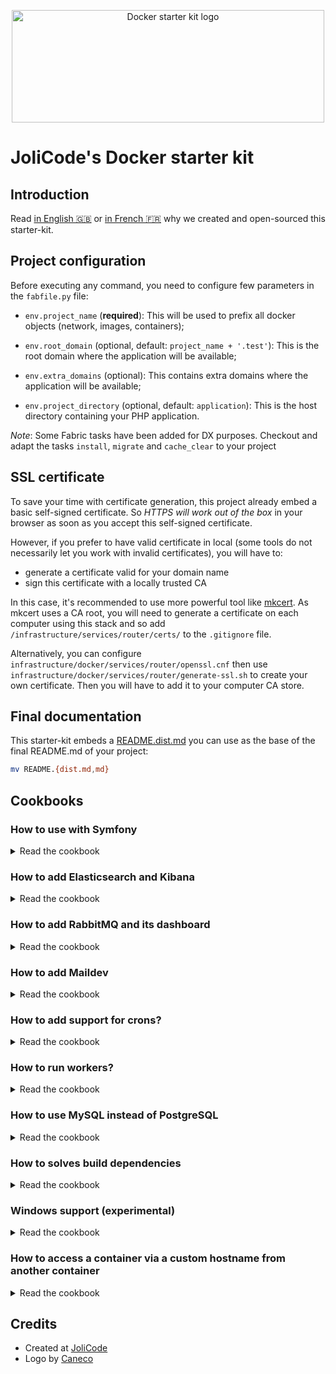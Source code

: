 <p align="center">
    <img width="500" height="180" src="https://jolicode.com/media/original/docker-starter-logo.png" alt="Docker starter kit logo" />
</p>

# JoliCode's Docker starter kit

## Introduction

Read [in English 🇬🇧](https://jolicode.com/blog/introducing-our-docker-starter-kit)
or [in French 🇫🇷](https://jolicode.com/blog/presentation-de-notre-starter-kit-docker)
why we created and open-sourced this starter-kit.

## Project configuration

Before executing any command, you need to configure few parameters in the
`fabfile.py` file:

* `env.project_name` (**required**): This will be used to prefix all docker
objects (network, images, containers);

* `env.root_domain` (optional, default: `project_name + '.test'`): This is the
root domain where the application will be available;

* `env.extra_domains` (optional): This contains extra domains where the
application will be available;

* `env.project_directory` (optional, default: `application`): This is the host
directory containing your PHP application.

*Note*: Some Fabric tasks have been added for DX purposes. Checkout and adapt
the tasks `install`, `migrate` and `cache_clear` to your project

## SSL certificate

To save your time with certificate generation, this project already embed a
basic self-signed certificate. So *HTTPS will work out of the box* in your browser
as soon as you accept this self-signed certificate.

However, if you prefer to have valid certificate in local (some tools do not
necessarily let you work with invalid certificates), you will have to:
- generate a certificate valid for your domain name
- sign this certificate with a locally trusted CA

In this case, it's recommended to use more powerful tool like [mkcert](https://github.com/FiloSottile/mkcert).
As mkcert uses a CA root, you will need to generate a certificate on each computer
using this stack and so add `/infrastructure/services/router/certs/` to the
`.gitignore` file.

Alternatively, you can configure
`infrastructure/docker/services/router/openssl.cnf` then use
`infrastructure/docker/services/router/generate-ssl.sh` to create your own
certificate. Then you will have to add it to your computer CA store.

## Final documentation

This starter-kit embeds a [README.dist.md](./README.dist.md) you can use as the
base of the final README.md of your project:

```bash
mv README.{dist.md,md}
```

## Cookbooks

### How to use with Symfony

<details>

<summary>Read the cookbook</summary>

If you want to create a new Symfony project, you need to:

1. Remove the `application` folder:

    ```bash
    rm -rf application/
    ```

1. Create a new project:

    ```bash
    composer create-project symfony/website-skeleton application
    ```

1. Configure the `.env`

    ```bash
    sed -i "s#DATABASE_URL.*#DATABASE_URL=pgsql://app:app@postgres/YOUR_DB_NAME#" application/.env
    ```

1. Configure doctrine

    By default, Symfony and Doctrine are configured to use MySQL. Since MySQL
    has bad default configuration, Doctrine is forced to configure MySQL
    explicitly. PostgreSQL does not have this issue. So **update the following
    configuration** in `application/config/packages/doctrine.yaml`:

    ```yaml
    doctrine:
        dbal:
            # configure these for your database server
            driver: 'pdo_pgsql'
            server_version: '11'
            charset: UTF8
            default_table_options:
                charset: UTF8
                # Adapt the collate according to the content of your DB.
                # For example, if your content is mainly in French:
                # collate: fr_FR.UTF8

            url: '%env(resolve:DATABASE_URL)%'
    ```

</details>

### How to add Elasticsearch and Kibana

<details>

<summary>Read the cookbook</summary>

In order to use Elasticsearch and Kibana, you should add the following content
to the `docker-compose.yml` file:

```yaml
volumes:
    elasticsearch-data: {}

services:
    elasticsearch:
        image: elasticsearch:7.3.2
        volumes:
            - elasticsearch-data:/usr/share/elasticsearch/data
        environment:
            - "ES_JAVA_OPTS=-Xms128m -Xmx128m"
            - "discovery.type=single-node"
        labels:
            - "traefik.enable=true"
            - "traefik.http.routers.${PROJECT_NAME}-elasticsearch.rule=Host(`elasticsearch.${PROJECT_ROOT_DOMAIN}`)"
            - "traefik.http.routers.${PROJECT_NAME}-elasticsearch.tls=true"

    kibana:
        image: kibana:7.3.2
        depends_on:
            - elasticsearch
        labels:
            - "traefik.enable=true"
            - "traefik.http.routers.${PROJECT_NAME}-kibana.rule=Host(`kibana.${PROJECT_ROOT_DOMAIN}`)"
            - "traefik.http.routers.${PROJECT_NAME}-kibana.tls=true"
```

Then, you will be able to browse:

* `https://kibana.<root_domain>`
* `https://elasticsearch.<root_domain>`

</details>


### How to add RabbitMQ and its dashboard

<details>

<summary>Read the cookbook</summary>

In order to use RabbitMQ and its dashboard, you should add the following content
to the `docker-compose.yml` file:

```yaml
volumes:
    rabbitmq-data: {}

services:
    rabbitmq:
        image: rabbitmq:3-management-alpine
        volumes:
            - rabbitmq-data:/var/lib/rabbitmq
        environment:
            - "RABBITMQ_VM_MEMORY_HIGH_WATERMARK=1024MiB"
        labels:
            - "traefik.enable=true"
            - "traefik.http.routers.${PROJECT_NAME}-rabbitmq.rule=Host(`rabbitmq.${PROJECT_ROOT_DOMAIN}`)"
            - "traefik.http.routers.${PROJECT_NAME}-rabbitmq.tls=true"
            - "traefik.http.services.rabbitmq.loadbalancer.server.port=15672"
```

In order to publish and consume messages with PHP, you need to install the
`php7-amqp` in the `php-base` image.

Then, you will be able to browse:

* `https://rabbitmq.<root_domain>`

</details>

### How to add Maildev

<details>

<summary>Read the cookbook</summary>

In order to use Maildev and its dashboard, you should add the following content
to the `docker-compose.yml` file:

```yaml
services:
    maildev:
        image: djfarrelly/maildev
        command: ["bin/maildev", "--web", "80", "--smtp", "25", "--hide-extensions", "STARTTLS"]
        labels:
            - "traefik.enable=true"
            - "traefik.http.routers.${PROJECT_NAME}-maildev.rule=Host(`maildev.${PROJECT_ROOT_DOMAIN}`)"
            - "traefik.http.routers.${PROJECT_NAME}-maildev.tls=true"
            - "traefik.http.services.maildev.loadbalancer.server.port=80"
```

Then, you will be able to browse:

* `https://maildev.<root_domain>`

</details>

### How to add support for crons?

<details>

<summary>Read the cookbook</summary>

In order to setup crontab, you should add a new container:

```Dockerfile
# services/cron/Dockerfile
ARG PROJECT_NAME

FROM ${PROJECT_NAME}_php-base

COPY crontab /etc/crontabs/app

CMD ["crond", "-l", "0", "-f"]
```

And you can add all your crons in the `services/cron/crontab` file:
```crontab
* * * * * php /home/app/application/my-command >> /path/to/log
```

Finally, add the following content to the `docker-compose.yml` file:
```yaml
services:
    cron:
        build: services/cron
        volumes:
            - "../../${PROJECT_DIRECTORY}:/home/app/application:cached"
```

</details>

### How to run workers?

<details>

<summary>Read the cookbook</summary>

In order to setup workers, you should add the following content to the `docker-compose.yml` file:

```yaml
# this is a template to factorize the service definitions
x-services-templates:
    worker_base: &worker_base
        build: services/frontend
        depends_on:
            - postgres
        volumes:
            - "../../${PROJECT_DIRECTORY}:/home/app/application:cached"
        user: app
        restart: unless-stopped

services:
    worker_date:
        <<: *worker_base
        command: watch -n 1 date
    worker_my_worker:
        <<: *worker_base
        command: /home/app/application/my-worker
```

</details>

### How to use MySQL instead of PostgreSQL

<details>

<summary>Read the cookbook</summary>

In order to use MySQL, you will need to revert this diff:

```diff
diff --git a/infrastructure/docker/docker-compose.builder.yml b/infrastructure/docker/docker-compose.builder.yml
index 39198ca..dc5fce1 100644
--- a/infrastructure/docker/docker-compose.builder.yml
+++ b/infrastructure/docker/docker-compose.builder.yml
@@ -10,7 +10,7 @@ services:
     builder:
         build: services/builder
         depends_on:
-            - mysql
+            - postgres
         volumes:
             - "../../${PROJECT_DIRECTORY}:/home/app/application:cached"
             - "~/.composer/cache:/home/app/.composer/cache"
diff --git a/infrastructure/docker/docker-compose.yml b/infrastructure/docker/docker-compose.yml
index 0dffe3a..0ae36cd 100644
--- a/infrastructure/docker/docker-compose.yml
+++ b/infrastructure/docker/docker-compose.yml
@@ -1,7 +1,7 @@
 version: '3'

 volumes:
-    mysql-data: {}
+    postgres-data: {}

 services:
     router:
@@ -24,7 +24,7 @@ services:
     frontend:
         build: services/frontend
         depends_on:
-            - mysql
+            - postgres
         volumes:
             - "../../${PROJECT_DIRECTORY}:/var/www:cached"
         labels:
@@ -32,11 +32,12 @@ services:
             - "traefik.frontend.entryPoints=https"
             - "traefik.frontend.rule=Host:${PROJECT_HOSTNAMES}"

-    mysql:
-        build: services/mysql
+    postgres:
+        build: services/postgres
+        environment:
+            - POSTGRES_USER=app
+            - POSTGRES_PASSWORD=app
         volumes:
-            - "mysql-data:/var/lib/mysql"
+            - postgres-data:/var/lib/postgresql/data
         labels:
             - "traefik.enable=false"
-        ports:
-          - "3306:3306"
diff --git a/infrastructure/docker/services/builder/Dockerfile b/infrastructure/docker/services/builder/Dockerfile
index 173c1a6..87424f7 100644
--- a/infrastructure/docker/services/builder/Dockerfile
+++ b/infrastructure/docker/services/builder/Dockerfile
@@ -7,7 +7,6 @@ RUN apk add --no-cache \
     g++ \
     git \
     make \
-    mariadb-client \
     nodejs \
     npm \
     php7-phar \
diff --git a/infrastructure/docker/services/mysql/Dockerfile b/infrastructure/docker/services/mysql/Dockerfile
deleted file mode 100644
index e9e0245..0000000
--- a/infrastructure/docker/services/mysql/Dockerfile
+++ /dev/null
@@ -1,3 +0,0 @@
-FROM mariadb:10.4
-
-ENV MYSQL_ALLOW_EMPTY_PASSWORD=1
diff --git a/infrastructure/docker/services/php-base/Dockerfile b/infrastructure/docker/services/php-base/Dockerfile
index ea6fc5e..316cbde 100644
--- a/infrastructure/docker/services/php-base/Dockerfile
+++ b/infrastructure/docker/services/php-base/Dockerfile
@@ -22,7 +22,7 @@ RUN apk add --no-cache \
     php7-opcache \
     php7-openssl \
     php7-pdo \
-    php7-pdo_mysql \
+    php7-pdo_pgsql \
     php7-pcntl \
     php7-posix \
     php7-session \
diff --git a/infrastructure/docker/services/postgres/Dockerfile b/infrastructure/docker/services/postgres/Dockerfile
new file mode 100644
index 0000000..998fda8
--- /dev/null
+++ b/infrastructure/docker/services/postgres/Dockerfile
@@ -0,0 +1 @@
+FROM postgres:11
```

</details>

### How to solves build dependencies

<details>

<summary>Read the cookbook</summary>

Docker-compose is not a tool to build images. This is why you can hit the
following bug:

> ERROR: Service 'frontend' failed to build: pull access denied for app_basephp, repository does not exist or may require 'docker login': denied: requested access to the resource is denied

In order to fix this issue, you can update the `services_to_build_first` variable
in the `fabfile.py` file. This will force docker-compose to build theses
services first.

</details>

### Windows support (experimental)

<details>

<summary>Read the cookbook</summary>

This starter kit is compatible with Docker for Windows, so you can enjoy native Docker experience on Windows. You will have to keep in mind some differences:

- Composer cache can't be set to the relative home path in `infrastructure/docker/docker-compose.builder.yml`: remove `- "~/.composer/cache:/home/app/.composer/cache"`;
- Python 2.7.17 is broken, do not use it: https://github.com/pypa/pipenv/issues/4016;
- You will be prompted to run the env vars manually if you use PowerShell.

</details>

### How to access a container via a custom hostname from another container

<details>

<summary>Read the cookbook</summary>

Let's say you have a container (`frontend`) that responds to many hostname:
`app.test`, `api.app.test`, `admin.app.test`. And you have another container
(`builder`) that need to call the `frontend` with a specific hostname - or with
HTTPS. This is usually the case when you have a functional test suite.

To enable this feature, you need to add `extra_hosts` to the `builder` container
like following:

```yaml
services:
    builder:
        # [...]
        extra_hosts:
            - "app.test:172.17.0.1"
            - "api.app.test:172.17.0.1"
            - "admin.app.test:172.17.0.1"
```

Note: `172.17.0.1` is the default IP of the `docker0` interface. It can be
different on some installations. You can see this IP thanks to the following
command `ip address show docker0`. Since `docker-compose.yml` file supports
environnement variables you may script this with fabric.

</details>

## Credits

- Created at [JoliCode](https://jolicode.com/)
- Logo by [Caneco](https://twitter.com/caneco)
